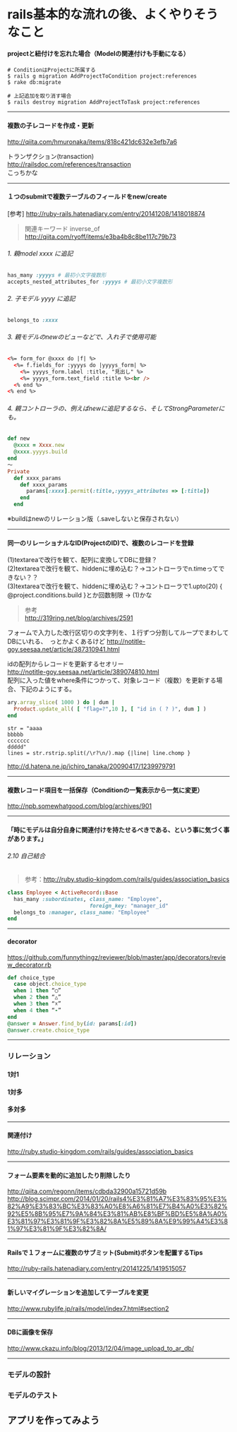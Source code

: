 
# rails基本的な流れの後、よくやりそうなこと

#### projectと紐付けを忘れた場合（Modelの関連付けも手動になる）
```
# ConditionはProjectに所属する
$ rails g migration AddProjectToCondition project:references
$ rake db:migrate
```

```
# 上記追加を取り消す場合
$ rails destroy migration AddProjectToTask project:references
```



- - -

#### 複数の子レコードを作成・更新
http://qiita.com/hmuronaka/items/818c421dc632e3efb7a6

トランザクション(transaction)  
http://railsdoc.com/references/transaction  
こっちかな  


- - -

<a id="anc_1submit_for_many_tables"></a>
#### １つのsubmitで複数テーブルのフィールドをnew/create
[参考] http://ruby-rails.hatenadiary.com/entry/20141208/1418018874  
> 関連キーワード inverse_of  
http://qiita.com/ryoff/items/e3ba4b8c8be117c79b73  

###### 1. 親model xxxx に追記
```Ruby
has_many :yyyys # 最初小文字複数形
accepts_nested_attributes_for :yyyys # 最初小文字複数形
```

###### 2. 子モデル yyyy に追記
```Ruby
belongs_to :xxxx
```

###### 3. 親モデルのnewのビューなどで、入れ子で使用可能
```Html
<%= form_for @xxxx do |f| %>
  <%= f.fields_for :yyyys do |yyyys_form| %>
    <%= yyyys_form.label :title, "見出し" %>
    <%= yyyys_form.text_field :title %><br />
  <% end %>
<% end %>
```

###### 4. 親コントローラの、例えばnewに追記するなら、そしてStrongParameterにも。
```Ruby
def new
  @xxxx = Xxxx.new
  @xxxx.yyyys.build
end
〜
Private
  def xxxx_params
    def xxxx_params
      params[:xxxx].permit(:title,:yyyys_attributes => [:title])
    end
  end
```
※buildはnewのリレーション版（.saveしないと保存されない）


- - -

#### 同一のリレーショナルなID(ProjectのID)で、複数のレコードを登録  
(1)textareaで改行を観て、配列に変換してDBに登録？  
(2)textareaで改行を観て、hiddenに埋め込む？→コントローラでn.timeってできない？？  
(3)textareaで改行を観て、hiddenに埋め込む？→コントローラで1.upto(20) { @project.conditions.build }とか回数制限
→ (1)かな
> 参考  
http://319ring.net/blog/archives/2591  

フォームで入力した改行区切りの文字列を、１行ずつ分割してループでまわしてDBにいれる、　っとかよくあるけど
http://notitle-goy.seesaa.net/article/387310941.html  



idの配列からレコードを更新するセオリー  
http://notitle-goy.seesaa.net/article/389074810.html  
配列に入った値をwhere条件につかって、対象レコード（複数）を更新する場合、下記のようにする。  
```Ruby
ary.array_slice( 1000 ) do | dum |
  Product.update_all( [ "flag=?",10 ], [ "id in ( ? )", dum ] )
end
```

```
str = "aaaa
bbbbb
ccccccc
ddddd"
lines = str.rstrip.split(/\r?\n/).map {|line| line.chomp }
```
http://d.hatena.ne.jp/ichiro_tanaka/20090417/1239979791  



- - - 
#### 複数レコード項目を一括保存（Conditionの一覧表示から一気に変更）  
http://npb.somewhatgood.com/blog/archives/901  




- - -
#### 「時にモデルは自分自身に関連付けを持たせるべきである、という事に気づく事があります。」
###### 2.10 自己結合
> 参考：http://ruby.studio-kingdom.com/rails/guides/association_basics  
```Ruby
class Employee < ActiveRecord::Base
  has_many :subordinates, class_name: "Employee",
                          foreign_key: "manager_id"
  belongs_to :manager, class_name: "Employee"
end
```


- - -
#### decorator  
https://github.com/funnythingz/reviewer/blob/master/app/decorators/review_decorator.rb  
```Ruby
def choice_type
  case object.choice_type
  when 1 then “◯”
  when 2 then “△”
  when 3 then “☓”
  when 4 then “-”
end
@answer = Answer.find_by(id: params[:id])
@answer.create.choice_type
```



- - -

### リレーション
#### 1対1
#### 1対多
#### 多対多




- - -

#### 関連付け
http://ruby.studio-kingdom.com/rails/guides/association_basics  




- - -

#### フォーム要素を動的に追加したり削除したり
http://qiita.com/regonn/items/cdbda32900a15721d59b  
http://blog.scimpr.com/2014/01/20/rails4%E3%81%A7%E3%83%95%E3%82%A9%E3%83%BC%E3%83%A0%E8%A6%81%E7%B4%A0%E3%82%92%E5%8B%95%E7%9A%84%E3%81%AB%E8%BF%BD%E5%8A%A0%E3%81%97%E3%81%9F%E3%82%8A%E5%89%8A%E9%99%A4%E3%81%97%E3%81%9F%E3%82%8A/  




- - -

#### Railsで１フォームに複数のサブミット(Submit)ボタンを配置するTips
http://ruby-rails.hatenadiary.com/entry/20141225/1419515057  




- - -

#### 新しいマイグレーションを追加してテーブルを変更
http://www.rubylife.jp/rails/model/index7.html#section2




- - -

#### DBに画像を保存
http://www.ckazu.info/blog/2013/12/04/image_upload_to_ar_db/  



- - -

### モデルの設計
### モデルのテスト
## アプリを作ってみよう

